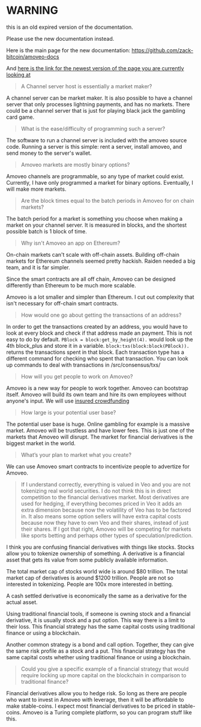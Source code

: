 WARNING
========

this is an old expired version of the documentation.

Please use the new documentation instead. 

Here is the main page for the new documentation: https://github.com/zack-bitcoin/amoveo-docs 

And [here is the link for the newest version of the page you are currently looking at](https://github.com/zack-bitcoin/amoveo-docs/blob/master//faq.md)

> A Channel server host is essentially a market maker?

 A channel server can be market maker. It is also possible to have a channel server that only processes lightning payments, and has no markets. There could be a channel server that is just for playing black jack the gambling card game.

> What is the ease/difficulty of programming such a server?

The software to run a channel server is included with the amoveo source code. Running a server is this simple: rent a server, install amoveo, and send money to the server's wallet.

> Amoveo markets are mostly binary options?

Amoveo channels are programmable, so any type of market could exist. Currently, I have only programmed a market for binary options. Eventually, I will make more markets.

> Are the block times equal to the batch periods in Amoveo for on chain markets?

The batch period for a market is something you choose when making a market on your channel server. It is measured in blocks, and the shortest possible batch is 1 block of time.

> Why isn't Amoveo an app on Ethereum?

On-chain markets can't scale with off-chain assets. Building off-chain markets for Ethereum channels seemed pretty hackish. Raiden needed a big team, and it is far simpler.

Since the smart contracts are all off chain, Amoveo can be designed differently than Ethereum to be much more scalable.

Amoveo is a lot smaller and simpler than Ethereum. I cut out complexity that isn't necessary for off-chain smart contracts.


> How would one go about getting the transactions of an address?

In order to get the transactions created by an address, you would have to look at every block and check if that address made an payment. This is not easy to do by default.
`PBlock = block:get_by_height(4).` would look up the 4th block_plus and store it in a variable.
`block:txs(block:block(PBlock)).` returns the transactions spent in that block.
Each transaction type has a different command for checking who spent that transaction. You can look up commands to deal with transactions in /src/consensus/txs/


> How will you get people to work on Amoveo?

Amoveo is a new way for people to work together. Amoveo can bootstrap itself. Amoveo will build its own team and hire its own employees without anyone's input. We will use [insured crowdfunding](use-cases-and-ideas/insured_crowdfund.md)

> How large is your potential user base?

The potential user base is huge. Online gambling for example is a massive market. Amoveo will be trustless and have lower fees. This is just one of the markets that Amoveo will disrupt.
The market for financial derivatives is the biggest market in the world.

> What’s your plan to market what you create?

We can use Amoveo smart contracts to incentivize people to advertize for Amoveo.




> If I understand correctly, everything is valued in Veo and you are not tokenizing real world securities. I do not think this is in direct competition to the financial derivatives market. Most derivatives are used for hedging, if everything becomes priced in Veo it adds an extra dimension because now the volatility of Veo has to be factored in. It also means some option sellers will have extra capital costs because now they have to own Veo and their shares, instead of just their shares. If I got that right, Amoveo will be competing for markets like sports betting and perhaps other types of speculation/prediction.


I think you are confusing financial derivatives with things like stocks. Stocks allow you to tokenize ownership of something. A derivative is a financial asset that gets its value from some publicly available information.

The total market cap of stocks world wide is around $80 trillion. The total market cap of derivatives is around $1200 trillion. People are not so interested in tokenizing. People are 100x more interested in betting.

A cash settled derivative is economically the same as a derivative for the actual asset.

Using traditional financial tools, if someone is owning stock and a financial derivative, it is usually stock and a put option. This way there is a limit to their loss. This financial strategy has the same capital costs using traditional finance or using a blockchain.

Another common strategy is a bond and call option. Together, they can give the same risk profile as a stock and a put. This financial strategy has the same capital costs whether using traditional finance or using a blockchain.

> Could you give a specific example of a financial strategy that would require locking up more capital on the blockchain in comparison to traditional finance?

Financial derivatives allow you to hedge risk. So long as there are people who want to invest in Amoveo with leverage, then it will be affordable to make stable-coins. I expect most financial derivatives to be priced in stable-coins. Amoveo is a Turing complete platform, so you can program stuff like this.
